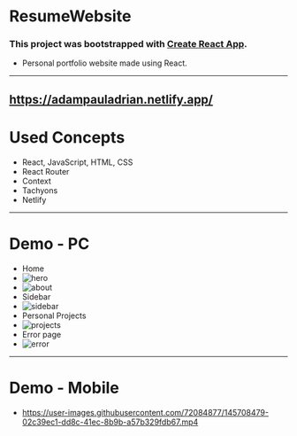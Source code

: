 # ResumeWebsite
### This project was bootstrapped with [Create React App](https://github.com/facebook/create-react-app).
- Personal portfolio website made using React.
---
https://adampauladrian.netlify.app/
---
# Used Concepts
- React, JavaScript, HTML, CSS
- React Router
- Context
- Tachyons
- Netlify
---
# Demo - PC
- Home
- ![hero](https://user-images.githubusercontent.com/72084877/145708348-c676ed50-b766-4e22-838d-349c7b5c0cb0.png)
- ![about](https://user-images.githubusercontent.com/72084877/145708379-2ae7881c-61df-4b48-a654-0b1a77e9dda8.png)
- Sidebar
- ![sidebar](https://user-images.githubusercontent.com/72084877/145708404-c3fa5291-025c-447a-9b49-a05ed0a9a4ea.png)
- Personal Projects
- ![projects](https://user-images.githubusercontent.com/72084877/145708391-59c2b2db-433b-4599-8b90-c1bb4866b939.png)
- Error page
- ![error](https://user-images.githubusercontent.com/72084877/145708408-6b20fbb7-4ea6-43b2-b11f-036668fe7843.png)
---
# Demo - Mobile
- https://user-images.githubusercontent.com/72084877/145708479-02c39ec1-dd8c-41ec-8b9b-a57b329fdb67.mp4

